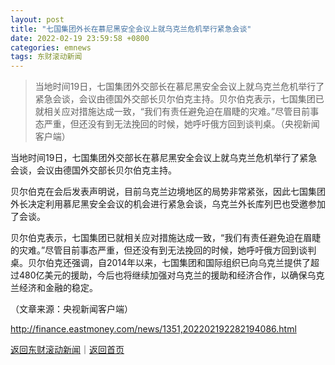 ```yaml
---
layout: post
title: "七国集团外长在慕尼黑安全会议上就乌克兰危机举行紧急会谈"
date: 2022-02-19 23:59:58 +0800
categories: emnews
tags: 东财滚动新闻
---
```

> 当地时间19日，七国集团外交部长在慕尼黑安全会议上就乌克兰危机举行了紧急会谈，会议由德国外交部长贝尔伯克主持。贝尔伯克表示，七国集团已就相关应对措施达成一致，“我们有责任避免迫在眉睫的灾难。”尽管目前事态严重，但还没有到无法挽回的时候，她呼吁俄方回到谈判桌。（央视新闻客户端）

<p>当地时间19日，七国集团外交部长在慕尼黑安全会议上就乌克兰危机举行了紧急会谈，会议由德国外交部长贝尔伯克主持。</p>
 <p>贝尔伯克在会后发表声明说，目前乌克兰边境地区的局势非常紧张，因此七国集团外长决定利用慕尼黑安全会议的机会进行紧急会谈，乌克兰外长库列巴也受邀参加了会谈。</p>
 <p>贝尔伯克表示，七国集团已就相关应对措施达成一致，“我们有责任避免迫在眉睫的灾难。”尽管目前事态严重，但还没有到无法挽回的时候，她呼吁俄方回到谈判桌。贝尔伯克还强调，自2014年以来，七国集团和国际组织已向乌克兰提供了超过480亿美元的援助，今后也将继续加强对乌克兰的援助和经济合作，以确保乌克兰经济和金融的稳定。</p><p class="em_media">（文章来源：央视新闻客户端）</p>

<http://finance.eastmoney.com/news/1351,202202192282194086.html>

[返回东财滚动新闻](//finews.withounder.com/emnews/)｜[返回首页](//finews.withounder.com/)